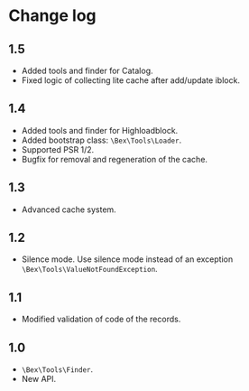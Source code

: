 # Change log

## 1.5

* Added tools and finder for Catalog.
* Fixed logic of collecting lite cache after add/update iblock.

## 1.4

* Added tools and finder for Highloadblock.
* Added bootstrap class: `\Bex\Tools\Loader`.
* Supported PSR 1/2.
* Bugfix for removal and regeneration of the cache.

## 1.3

* Advanced cache system.

## 1.2

* Silence mode. Use silence mode instead of an exception `\Bex\Tools\ValueNotFoundException`. 

## 1.1

* Modified validation of code of the records.

## 1.0

* `\Bex\Tools\Finder`.
* New API.
